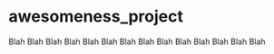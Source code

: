 awesomeness_project
===================

Blah Blah Blah Blah Blah Blah Blah Blah Blah Blah Blah Blah Blah Blah 
